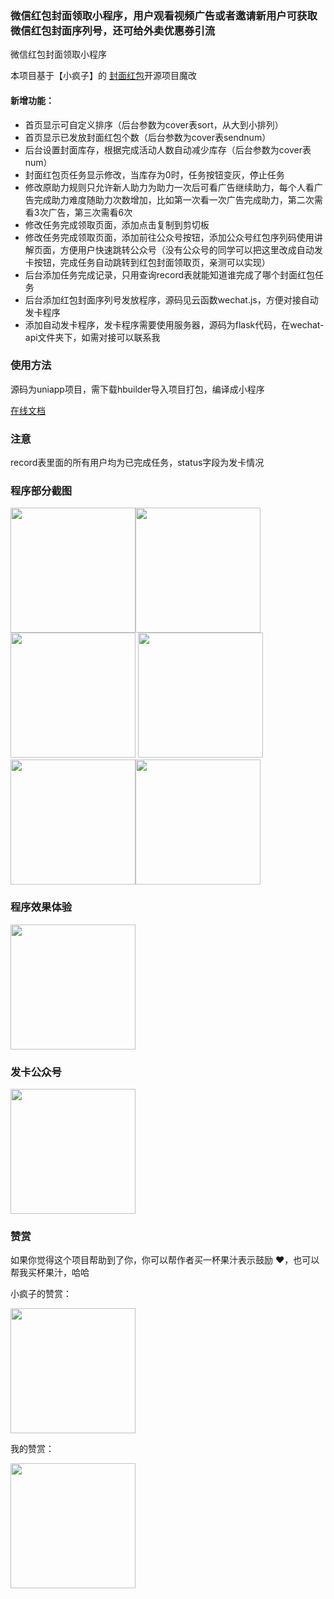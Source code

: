 
### 微信红包封面领取小程序，用户观看视频广告或者邀请新用户可获取微信红包封面序列号，还可给外卖优惠券引流

微信红包封面领取小程序

本项目基于【小疯子】的 [封面红包](https://github.com/zwpro/redCover)开源项目魔改

#### 新增功能：
- 首页显示可自定义排序（后台参数为cover表sort，从大到小排列）
- 首页显示已发放封面红包个数（后台参数为cover表sendnum）
- 后台设置封面库存，根据完成活动人数自动减少库存（后台参数为cover表num）
- 封面红包页任务显示修改，当库存为0时，任务按钮变灰，停止任务
- 修改原助力规则只允许新人助力为助力一次后可看广告继续助力，每个人看广告完成助力难度随助力次数增加，比如第一次看一次广告完成助力，第二次需看3次广告，第三次需看6次
- 修改任务完成领取页面，添加点击复制到剪切板
- 修改任务完成领取页面，添加前往公众号按钮，添加公众号红包序列码使用讲解页面，方便用户快速跳转公众号（没有公众号的同学可以把这里改成自动发卡按钮，完成任务自动跳转到红包封面领取页，亲测可以实现）
- 后台添加任务完成记录，只用查询record表就能知道谁完成了哪个封面红包任务
- 后台添加红包封面序列号发放程序，源码见云函数wechat.js，方便对接自动发卡程序
- 添加自动发卡程序，发卡程序需要使用服务器，源码为flask代码，在wechat-api文件夹下，如需对接可以联系我


### 使用方法

源码为uniapp项目，需下载hbuilder导入项目打包，编译成小程序

[在线文档](http://lianghua.wxthe.com/docs/)

### 注意

record表里面的所有用户均为已完成任务，status字段为发卡情况

### 程序部分截图

<img src="https://vkceyugu.cdn.bspapp.com/VKCEYUGU-3e08f5fc-25d1-41dc-9dab-418a7fb3e2dd/2e3ad21d-e749-4ec6-a33e-5dd75a1340ed.jpg" width="200"/><img src="https://vkceyugu.cdn.bspapp.com/VKCEYUGU-3e08f5fc-25d1-41dc-9dab-418a7fb3e2dd/a362a56d-d21a-4ba1-89c9-8b284c030696.jpg" width="200"/><img src="https://vkceyugu.cdn.bspapp.com/VKCEYUGU-3e08f5fc-25d1-41dc-9dab-418a7fb3e2dd/f18bf039-0da1-4088-8d65-5db21b75c2d1.jpg" width="200"/>
<img src="https://vkceyugu.cdn.bspapp.com/VKCEYUGU-3e08f5fc-25d1-41dc-9dab-418a7fb3e2dd/c79cb81c-3274-40cc-ba57-d72ab8186696.jpg" width="200"/><img src="https://vkceyugu.cdn.bspapp.com/VKCEYUGU-3e08f5fc-25d1-41dc-9dab-418a7fb3e2dd/f87dcd0e-5869-47d7-bceb-dbe79755244f.jpg" width="200"/><img src="https://vkceyugu.cdn.bspapp.com/VKCEYUGU-3e08f5fc-25d1-41dc-9dab-418a7fb3e2dd/e37d98d3-9caa-411e-bc6d-af6e9b2a9aa9.jpg" width="200"/>

### 程序效果体验

<img src="https://vkceyugu.cdn.bspapp.com/VKCEYUGU-3e08f5fc-25d1-41dc-9dab-418a7fb3e2dd/59be6be5-0336-45a0-9f4d-0e471383191f.jpg" width="200"/>


### 发卡公众号

<img src="https://vkceyugu.cdn.bspapp.com/VKCEYUGU-3e08f5fc-25d1-41dc-9dab-418a7fb3e2dd/1baf2d4d-2586-46b7-8fa5-f126517b220e.jpg" width="200"/>


### 赞赏

如果你觉得这个项目帮助到了你，你可以帮作者买一杯果汁表示鼓励 ❤️，也可以帮我买杯果汁，哈哈

小疯子的赞赏：

<img src="http://cdn.letwind.com/me/zanshang.jpg" width="200"/>

我的赞赏：

<img src="https://vkceyugu.cdn.bspapp.com/VKCEYUGU-3e08f5fc-25d1-41dc-9dab-418a7fb3e2dd/f1f31b4e-5ff1-4d36-bae6-bf89104b0c26.jpg" width="200"/>